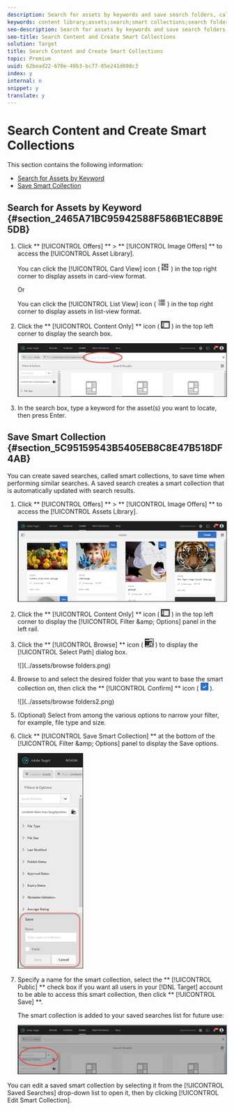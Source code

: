 ```yaml
---
description: Search for assets by keywords and save search folders, called smart collections, that are automatically updated with search results.
keywords: content library;assets;search;smart collections;search folder;filter
seo-description: Search for assets by keywords and save search folders, called smart collections, that are automatically updated with search results.
seo-title: Search Content and Create Smart Collections
solution: Target
title: Search Content and Create Smart Collections
topic: Premium
uuid: 62bead22-670e-49b3-bc77-85e241d698c3
index: y
internal: n
snippet: y
translate: y
---
```


# Search Content and Create Smart Collections

This section contains the following information: 


* [ Search for Assets by Keyword ](c_filter-and-search-content.md#section_2465A71BC95942588F586B1EC8B9E5DB)
* [ Save Smart Collection ](c_filter-and-search-content.md#section_5C95159543B5405EB8C8E47B518DF4AB)


## Search for Assets by Keyword {#section_2465A71BC95942588F586B1EC8B9E5DB}


1. Click ** [!UICONTROL  Offers] ** > ** [!UICONTROL  Image Offers] ** to access the [!UICONTROL  Asset Library]. 

   You can click the [!UICONTROL  Card View] icon (  ![](../assets/icon_card_view.png) ) in the top right corner to display assets in card-view format. 

   Or 

   You can click the [!UICONTROL  List View] icon (  ![](../assets/icon_list_view.png) ) in the top right corner to display assets in list-view format. 

1. Click the ** [!UICONTROL  Content Only] ** icon (  ![](../assets/icon_filter.png) ) in the top left corner to display the search box. 

   ![](../assets/search_assets.png) 

1. In the search box, type a keyword for the asset(s) you want to locate, then press Enter. 



## Save Smart Collection {#section_5C95159543B5405EB8C8E47B518DF4AB}

You can create saved searches, called smart collections, to save time when performing similar searches. A saved search creates a smart collection that is automatically updated with search results. 


1. Click ** [!UICONTROL  Offers] ** > ** [!UICONTROL  Image Offers] ** to access the [!UICONTROL  Assets Library]. 

   ![](../assets/content.png) 

1. Click the ** [!UICONTROL  Content Only] ** icon (  ![](../assets/icon_filter.png) ) in the top left corner to display the [!UICONTROL  Filter &amp;amp; Options] panel in the left rail. 

1. Click the ** [!UICONTROL  Browse] ** icon (  ![](../assets/icon_browse.png) ) to display the [!UICONTROL  Select Path] dialog box. 

   ![](../assets/browse folders.png) 

1. Browse to and select the desired folder that you want to base the smart collection on, then click the ** [!UICONTROL  Confirm] ** icon (  ![](../assets/icon_confirm.png) ). 

   ![](../assets/browse folders2.png) 

1. (Optional) Select from among the various options to narrow your filter, for example, file type and size. 

1. Click ** [!UICONTROL  Save Smart Collection] ** at the bottom of the [!UICONTROL  Filter &amp;amp; Options] panel to display the Save options. 

   ![](../assets/save_smart_collection_options.png) 

1. Specify a name for the smart collection, select the ** [!UICONTROL  Public] ** check box if you want all users in your [!DNL  Target] account to be able to access this smart collection, then click ** [!UICONTROL  Save] **. 

   The smart collection is added to your saved searches list for future use: 

   ![](../assets/saved_smart_collection.png) 



You can edit a saved smart collection by selecting it from the [!UICONTROL  Saved Searches] drop-down list to open it, then by clicking [!UICONTROL  Edit Smart Collection]. 
